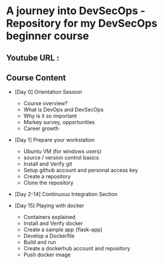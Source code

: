 # A journey into DevSecOps - Repository for my DevSecOps beginner course

## Youtube URL :  

## Course Content

- [Day 0] Orientation Session
	- Course overview?
	- What is DevOps and DevSecOps
	- Why is it so important
	- Markey survey, opportunities
	- Career growth 

- [Day 1] Prepare your workstation
	- Ubuntu VM (for windows users)
    - source / version control basics 
	- Install and Verify git
    - Setup github account and personal access key
    - Create a repository
    - Clone the repository

- [Day 2-14] Continuous Integration Section


- [Day 15] Playing with docker
	- Containers explained
	- Install and Verify docker
    - Create a sample app (flask-app)
    - Develop a Dockerfile
    - Build and run
    - Create a dockerhub account and repository
    - Push docker image
